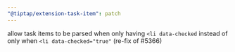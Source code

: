 ```yaml
---
"@tiptap/extension-task-item": patch
---
```


allow task items to be parsed when only having `<li data-checked` instead of only when `<li data-checked="true"` (re-fix of #5366)
